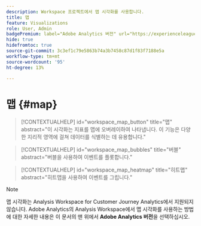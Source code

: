 ```yaml
---
description: Workspace 프로젝트에서 맵 시각화를 사용합니다.
title: 맵
feature: Visualizations
role: User, Admin
badgePremium: label="Adobe Analytics 버전" url="https://experienceleague.adobe.com/docs/analytics/analyze/analysis-workspace/visualizations/map-visualization.html" tooltip="이 문서의 Adobe Analytics 버전을 보려면 을(를) 선택합니다."
hide: true
hidefromtoc: true
source-git-commit: 3c3ef1c79e5863b74a3b7458c87d1f83f7188e5a
workflow-type: tm+mt
source-wordcount: '95'
ht-degree: 13%

---
```


# 맵 {#map}

<!-- markdownlint-disable MD034 -->

>[!CONTEXTUALHELP]
>id="workspace_map_button"
>title="맵"
>abstract="이 시각화는 지표를 맵에 오버레이하여 나타냅니다. 이 기능은 다양한 지리적 영역에 걸쳐 데이터를 식별하는 데 유용합니다."

<!-- markdownlint-enable MD034 -->

<!-- markdownlint-disable MD034 -->

>[!CONTEXTUALHELP]
>id="workspace_map_bubbles"
>title="버블"
>abstract="버블을 사용하여 이벤트를 플롯합니다."

<!-- markdownlint-enable MD034 -->

<!-- markdownlint-disable MD034 -->

>[!CONTEXTUALHELP]
>id="workspace_map_heatmap"
>title="히트맵"
>abstract="히트맵을 사용하여 이벤트를 그립니다."

<!-- markdownlint-enable MD034 -->


>[!NOTE]
>
>맵 시각화는 Analysis Workspace for Customer Journey Analytics에서 지원되지 않습니다. Adobe Analytics의 Analysis Workspace에서 맵 시각화를 사용하는 방법에 대한 자세한 내용은 이 문서의 맨 위에서 **Adobe Analytics 버전**&#x200B;을 선택하십시오.
>




